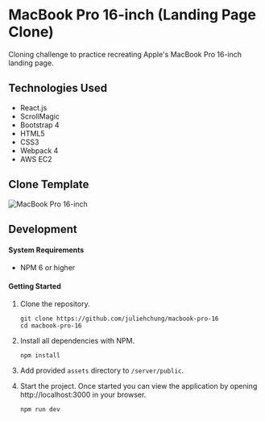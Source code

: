 # MacBook Pro 16-inch (Landing Page Clone)

Cloning challenge to practice recreating Apple's MacBook Pro 16-inch landing page.

## Technologies Used

- React.js
- ScrollMagic
- Bootstrap 4
- HTML5
- CSS3
- Webpack 4
- AWS EC2

## Clone Template
![MacBook Pro 16-inch](server/public/public_assets/demo.gif)

## Development

#### System Requirements

- NPM 6 or higher

#### Getting Started

1. Clone the repository.

    ```shell
    git clone https://github.com/juliehchung/macbook-pro-16
    cd macbook-pro-16
    ```

2. Install all dependencies with NPM.

    ```shell
    npm install
    ```

3. Add provided `assets` directory to `/server/public`.

4. Start the project. Once started you can view the application by opening http://localhost:3000 in your browser.

    ```shell
    npm run dev
    ```

